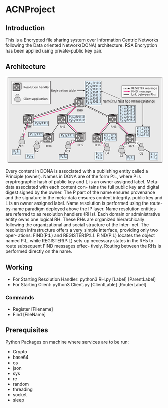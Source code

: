 # ACNProject

## Introduction
This is a Encrypted file sharing system over Information Centric Networks following the Data oriented Network(DONA) architecture. RSA Encryption has been applied using private-public key pair. 

## Architecture
![Image](./DonaArchitecture.png)

Every content in DONA is associated with a publishing entity called a Principle
(owner). Names in DONA are of the form P:L,
where P is cryptrographic hash of public key and L is an owner assigned label. Meta-data associated with each content con-
tains the full public key and digital digest signed
by the owner. The P part of the name ensures
provenance and the signature in the meta-data
ensures content integrity.
public key and L is an owner assigned label.
Name resolution is performed using
the route-by-name paradigm deployed above the
IP layer. Name resolution entities are referred to
as resolution handlers (RHs). Each domain or
administrative entity owns one logical RH. These
RHs are organized hierarchically following the
organizational and social structure of the Inter-
net. The resolution infrastructure offers
a very simple interface, providing only two oper-
ations: FIND(P:L) and REGISTER(P:L).
FIND(P:L) locates the object named P:L, while
REGISTER(P:L) sets up necessary states in the
RHs to route subsequent FIND messages effec-
tively. Routing between the RHs is performed
directly on the name.

## Working
* For Starting Resolution Handler: python3 RH.py [Label] [ParentLabel]
* For Starting Client: python3 Client.py [ClientLable] [RouterLabel]

### Commands
* Register [Filename]
* Find [FileName]

## Prerequisites
Python Packages on machine where services are to be run:
* Crypto
* base64
* os
* json
* sys
* re
* random
* threading
* socket
* sleep